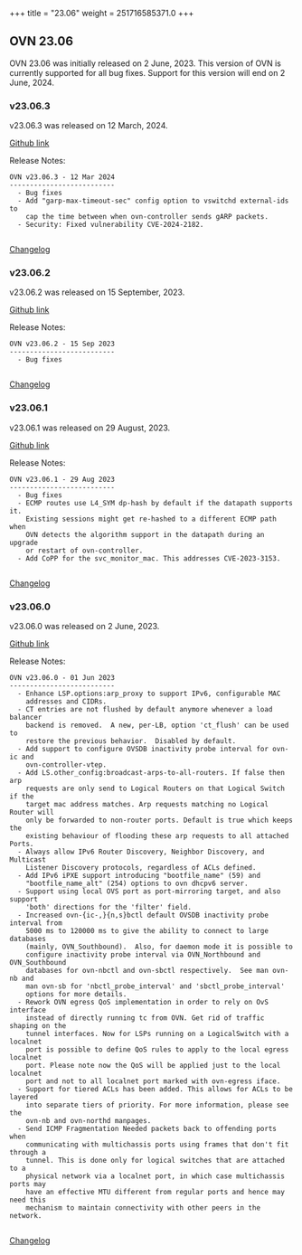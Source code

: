 +++
title = "23.06"
weight = 251716585371.0
+++

## OVN 23.06 

OVN 23.06 was initially released on 2 June, 2023. 
This version of OVN is currently supported for all bug fixes. 
Support for this version will end on 2 June, 2024. 

### v23.06.3
v23.06.3 was released on 12 March, 2024.

[Github link](https://github.com/ovn-org/ovn/releases/tag/v23.06.3)

Release Notes:
```
OVN v23.06.3 - 12 Mar 2024
--------------------------
  - Bug fixes
  - Add "garp-max-timeout-sec" config option to vswitchd external-ids to
    cap the time between when ovn-controller sends gARP packets.
  - Security: Fixed vulnerability CVE-2024-2182.


```
[Changelog](../changelog_v23.06.3)

### v23.06.2
v23.06.2 was released on 15 September, 2023.

[Github link](https://github.com/ovn-org/ovn/releases/tag/v23.06.2)

Release Notes:
```
OVN v23.06.2 - 15 Sep 2023
--------------------------
  - Bug fixes


```
[Changelog](../changelog_v23.06.2)

### v23.06.1
v23.06.1 was released on 29 August, 2023.

[Github link](https://github.com/ovn-org/ovn/releases/tag/v23.06.1)

Release Notes:
```
OVN v23.06.1 - 29 Aug 2023
--------------------------
  - Bug fixes
  - ECMP routes use L4_SYM dp-hash by default if the datapath supports it.
    Existing sessions might get re-hashed to a different ECMP path when
    OVN detects the algorithm support in the datapath during an upgrade
    or restart of ovn-controller.
  - Add CoPP for the svc_monitor_mac. This addresses CVE-2023-3153.


```
[Changelog](../changelog_v23.06.1)

### v23.06.0
v23.06.0 was released on 2 June, 2023.

[Github link](https://github.com/ovn-org/ovn/releases/tag/v23.06.0)

Release Notes:
```
OVN v23.06.0 - 01 Jun 2023
--------------------------
  - Enhance LSP.options:arp_proxy to support IPv6, configurable MAC
    addresses and CIDRs.
  - CT entries are not flushed by default anymore whenever a load balancer
    backend is removed.  A new, per-LB, option 'ct_flush' can be used to
    restore the previous behavior.  Disabled by default.
  - Add support to configure OVSDB inactivity probe interval for ovn-ic and
    ovn-controller-vtep.
  - Add LS.other_config:broadcast-arps-to-all-routers. If false then arp
    requests are only send to Logical Routers on that Logical Switch if the
    target mac address matches. Arp requests matching no Logical Router will
    only be forwarded to non-router ports. Default is true which keeps the
    existing behaviour of flooding these arp requests to all attached Ports.
  - Always allow IPv6 Router Discovery, Neighbor Discovery, and Multicast
    Listener Discovery protocols, regardless of ACLs defined.
  - Add IPv6 iPXE support introducing "bootfile_name" (59) and
    "bootfile_name_alt" (254) options to ovn dhcpv6 server.
  - Support using local OVS port as port-mirroring target, and also support
    'both' directions for the 'filter' field.
  - Increased ovn-{ic-,}{n,s}bctl default OVSDB inactivity probe interval from
    5000 ms to 120000 ms to give the ability to connect to large databases
    (mainly, OVN_Southbound).  Also, for daemon mode it is possible to
    configure inactivity probe interval via OVN_Northbound and OVN_Southbound
    databases for ovn-nbctl and ovn-sbctl respectively.  See man ovn-nb and
    man ovn-sb for 'nbctl_probe_interval' and 'sbctl_probe_interval'
    options for more details.
  - Rework OVN egress QoS implementation in order to rely on OvS interface
    instead of directly running tc from OVN. Get rid of traffic shaping on the
    tunnel interfaces. Now for LSPs running on a LogicalSwitch with a localnet
    port is possible to define QoS rules to apply to the local egress localnet
    port. Please note now the QoS will be applied just to the local localnet
    port and not to all localnet port marked with ovn-egress iface.
  - Support for tiered ACLs has been added. This allows for ACLs to be layered
    into separate tiers of priority. For more information, please see the
    ovn-nb and ovn-northd manpages.
  - Send ICMP Fragmentation Needed packets back to offending ports when
    communicating with multichassis ports using frames that don't fit through a
    tunnel. This is done only for logical switches that are attached to a
    physical network via a localnet port, in which case multichassis ports may
    have an effective MTU different from regular ports and hence may need this
    mechanism to maintain connectivity with other peers in the network.


```
[Changelog](../changelog_v23.06.0)

